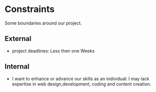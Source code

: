 
# Constraints

Some boundaries around our project.

## External

- project deadlines: Less then one Weeks

## Internal

- I want to enhance or advance our skills as an individual: I may lack
  expertise in web design,development, coding and content creation.